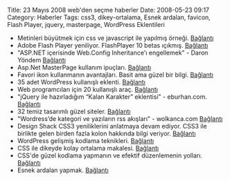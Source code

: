 Title: 23 Mayıs 2008 web&#039;den seçme haberler
Date: 2008-05-23 09:17
Category: Haberler
Tags: css3, dikey-ortalama, Esnek ardalan, favicon, Flash Player, jquery, masterpage, WordPress Eklentileri

-   Metinleri büyütmek için css ve javascript ile yapılmış örneği.
    [Bağlantı][]
-   Adobe Flash Player yeniliyor. FlashPlayer 10 betas ıçıkmış.
    [Bağlantı][1]
-   "ASP.NET içerisinde Web.Config Inheritance'ı engellemek" - Daron
    Yöndem [Bağlantı][2]
-   Asp.Net MasterPage kullanım ipuçları. [Bağlantı][3]
-   Favori ikon kullanmanın avantajları. Basit ama güzel bir bilgi.
    [Bağlantı][4]
-   35 adet WordPress kullanışlı eklenti. [Bağlantı][5]
-   Web programcıları için 20 kullanışlı araç. [Bağlantı][6]
-   "jQuery ile hazırladığım “Kalan Karakter” eklentisi" - eburhan.com.
    [Bağlantı][7]   
-   32 temiz tasarımlı güzel siteler. [Bağlantı][8]
-   "Wordress’de kategori ve yazıların rss akışları" - wolkanca.com
    [Bağlantı][9]
-   Design Shack CSS3 yeniliklerini anlatmaya devam ediyor. CSS3 ile
    birlikte gelen birden fazla kolon hakkında bilgi veriyor.
    [Bağlantı][10]
-   WordPress gelişmiş kodlama teknikleri. [Bağlantı][11]
-   CSS ile dikeyde kolay ortalama makalesi. [Bağlantı][12]
-   CSS'de güzel kodlama yapmanın ve efektif düzenlemenin yolları.
    [Bağlantı][13]
-   Esnek ardalan yapmak. [Bağlantı][14]

</p>

  [Bağlantı]: http://www.javascriptkit.com/script/script2/doctextresizer.shtml
    "büyük - küçük metin"
  [1]: http://labs.adobe.com/wiki/index.php/Astro "FlashPlayer 10"
  [2]: http://daron.yondem.com/tr/PermaLink.aspx?guid=ea94b572-7e9c-4099-ae20-9503e26a9d9b
    "web.congif"
  [3]: http://odetocode.com/Articles/450.aspx "asp.net masterpage"
  [4]: http://www.designvsart.com/blog/2008/05/19/the-importance-of-favicons/
    "favori ikon"
  [5]: http://www.noupe.com/wordpress/35-new-wordpress-plugins-for-an-effective-blogging-experience.html
    "wordpress eklentileri"
  [6]: http://sixrevisions.com/tools/20_web_development_tools/
    "web programcıları"
  [7]: http://www.eburhan.com/jquery-ile-hazirladigim-kalan-karakter-eklentisi/
    "jquery eklenti"
  [8]: http://www.webmaster-source.com/2008/05/19/32-lightweight-designs/
    "temiz tasarım"
  [9]: http://blog.wolkanca.com/wordressde-kategori-ve-yazilarin-rss-akislari/
    "WordPress kataogir yazıları rss"
  [10]: http://www.designshack.co.uk/news/introduction-to-css3-part-5-multiple-columns
    "birden fazla kolona ayırma"
  [11]: http://www.noupe.com/wordpress/mastering-your-wordpress-theme-hacks-and-techniques.html
    "wordpress kodları"
  [12]: http://www.search-this.com/2008/05/15/easy-vertical-centering-with-css/
    "css ile dikey ortalama"
  [13]: http://meiert.com/en/blog/20080515/css-organization-and-efficiency/
    "efektif css"
  [14]: http://css-tricks.com/how-to-resizeable-background-image/
    "genişliyebilir ardalan"
